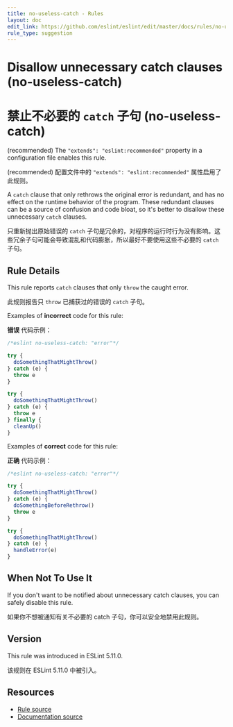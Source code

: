 ```yaml
---
title: no-useless-catch - Rules
layout: doc
edit_link: https://github.com/eslint/eslint/edit/master/docs/rules/no-useless-catch.md
rule_type: suggestion
---
```


<!-- Note: No pull requests accepted for this file. See README.md in the root directory for details. -->

# Disallow unnecessary catch clauses (no-useless-catch)

# 禁止不必要的 `catch` 子句 (no-useless-catch)

(recommended) The `"extends": "eslint:recommended"` property in a configuration file enables this rule.

(recommended) 配置文件中的 `"extends": "eslint:recommended"` 属性启用了此规则。

A `catch` clause that only rethrows the original error is redundant, and has no effect on the runtime behavior of the program. These redundant clauses can be a source of confusion and code bloat, so it's better to disallow these unnecessary `catch` clauses.

只重新抛出原始错误的 `catch` 子句是冗余的，对程序的运行时行为没有影响。这些冗余子句可能会导致混乱和代码膨胀，所以最好不要使用这些不必要的 `catch` 子句。

## Rule Details

This rule reports `catch` clauses that only `throw` the caught error.

此规则报告只 `throw` 已捕获过的错误的 `catch` 子句。

Examples of **incorrect** code for this rule:

**错误** 代码示例：

```js
/*eslint no-useless-catch: "error"*/

try {
  doSomethingThatMightThrow()
} catch (e) {
  throw e
}

try {
  doSomethingThatMightThrow()
} catch (e) {
  throw e
} finally {
  cleanUp()
}
```

Examples of **correct** code for this rule:

**正确** 代码示例：

```js
/*eslint no-useless-catch: "error"*/

try {
  doSomethingThatMightThrow()
} catch (e) {
  doSomethingBeforeRethrow()
  throw e
}

try {
  doSomethingThatMightThrow()
} catch (e) {
  handleError(e)
}
```

## When Not To Use It

If you don't want to be notified about unnecessary catch clauses, you can safely disable this rule.

如果你不想被通知有关不必要的 catch 子句，你可以安全地禁用此规则。

## Version

This rule was introduced in ESLint 5.11.0.

该规则在 ESLint 5.11.0 中被引入。

## Resources

- [Rule source](https://github.com/eslint/eslint/tree/master/lib/rules/no-useless-catch.js)
- [Documentation source](https://github.com/eslint/eslint/tree/master/docs/rules/no-useless-catch.md)
